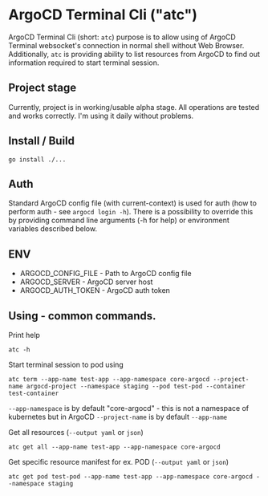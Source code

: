 # ArgoCD Terminal Cli ("atc")
ArgoCD Terminal Cli (short: `atc`) purpose is to allow using of ArgoCD Terminal websocket's connection in normal shell without Web Browser.
Additionally, `atc` is providing ability to list resources from ArgoCD to find out information required to start terminal session. 

## Project stage
Currently, project is in working/usable  alpha stage.
All operations are tested and works correctly.
I'm using it daily without problems.

## Install / Build
```shell
go install ./...
```
## Auth
Standard ArgoCD config file (with current-context) is used for auth (how to perform auth - see `argocd login -h`).
There is a possibility to override this by providing command line arguments (-h for help) or environment variables described below.

## ENV
* ARGOCD_CONFIG_FILE - Path to ArgoCD config file
* ARGOCD_SERVER  -  ArgoCD server host
* ARGOCD_AUTH_TOKEN - ArgoCD auth token

## Using - common commands.
Print help
```shell
atc -h 
```

Start terminal session to pod using 
```shell
atc term --app-name test-app --app-namespace core-argocd --project-name argocd-project --namespace staging --pod test-pod --container test-container
```
`--app-namespace` is by default "core-argocd" - this is not a namespace of kubernetes but in ArgoCD
`--project-name` is by default `--app-name`

Get all resources (`--output yaml` or `json`)
```shell
atc get all --app-name test-app --app-namespace core-argocd
```

Get specific resource manifest for ex. POD (`--output yaml` or `json`)
```shell
atc get pod test-pod --app-name test-app --app-namespace core-argocd --namespace staging
```
